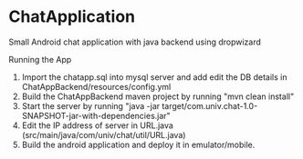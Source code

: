 # ChatApplication
Small Android chat application with java backend using dropwizard

Running the App

1) Import the chatapp.sql into mysql server and add edit the DB details in ChatAppBackend/resources/config.yml
2) Build the ChatAppBackend maven project by running "mvn clean install"
3) Start the server by running "java -jar target/com.univ.chat-1.0-SNAPSHOT-jar-with-dependencies.jar"
4) Edit the IP address of server in URL.java (src/main/java/com/univ/chat/util/URL.java)
5) Build the android application and deploy it in emulator/mobile.

